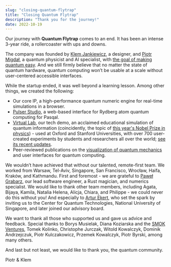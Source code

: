 ```yaml
---
slug: "closing-quantum-flytrap"
title: "Closing Quantum Flytrap"
description: "Thank you for the journey!"
date: 2022-10-19
---
```


Our journey with **Quantum Flytrap** comes to an end. It has been an intense 3-year ride, a rollercoaster with ups and downs.

The company was founded by [Klem Jankiewicz](https://www.linkedin.com/in/klem-jankiewicz/), a designer, and [Piotr Migdał](https://www.linkedin.com/in/piotrmigdal/), a quantum physicist and AI specialist, with [the goal of making quantum easy](https://www.future-of-computing.com/quantum-flytrap-shaping-the-future-of-quantum-devtools/). And we still firmly believe that no matter the state of quantum hardware, quantum computing won’t be usable at a scale without user-centered accessible interfaces.

While the startup ended, it was well beyond a learning lesson. Among other things, we created the following:

- Our core IP, a high-performance quantum numeric engine for real-time simulations in a browser.
- [Pulser Studio](https://www.pasqal.com/services/pulser-studio), a web-based interface for Rydberg atom quantum computing for Pasqal.
- [Virtual Lab](https://lab.quantumflytrap.com/), our tech demo, an acclaimed educational simulation of quantum information (coincidently, the topic of [this year's Nobel Prize in physics](https://www.nobelprize.org/prizes/physics/2022/summary/)) - used at Oxford and Stanford Universities, with over 700 user-created experiments by students and researchers all over the world; [see its recent updates](/blog/virtual-lab-updates-oct-2022).
- Peer-reviewed publications on the [visualization of quantum mechanics](https://doi.org/10.1117/1.OE.61.8.081808) and user interfaces for quantum computing.

We wouldn’t have achieved that without our talented, remote-first team. We worked from Warsaw, Tel-Aviv, Singapore, San Francisco, Wrocław, Haifa, Kraków, and Kathmandu. First and foremost - we are grateful to [Paweł Grabarz](https://www.linkedin.com/in/pawe%C5%82-grabarz-942922a2/), our lead software engineer, a Rust magician, and numerics specialist. We would like to thank other team members, including Agata, Bijaya, Kamila, Natalia Helena, Alicja, Chiara, and Philippe - we could never do this without you!
And especially to [Artur Ekert](https://en.wikipedia.org/wiki/Artur_Ekert), who set the spark by inviting us to the Center for Quantum Technologies, National University of Singapore, and later joined our advisory board.

We want to thank all those who supported us and gave us advice and feedback. Special thanks to Borys Musielak, Diana Koziarska and the [SMOK Ventures](http://www.smok.vc/), Tomek Kolinko, Christophe Jurczak, Witold Kowalczyk, Dominik Andrzejczuk, Piotr Kulczakowicz, Przemek Kowalczyk, Piotr Byrski, among many others.

And last but not least, we would like to thank you, the quantum community.

Piotr & Klem

